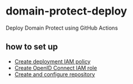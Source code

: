 # domain-protect-deploy
Deploy Domain Protect using GitHub Actions

## how to set up
* [Create deployment IAM policy](docs/POLICY.md)
* [Create OpenID Connect IAM role](docs/OIDC.md)
* [Create and configure repository](docs/OIDC.md)